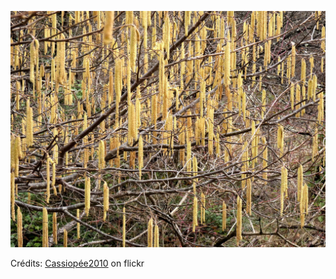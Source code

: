 ![Emy](/images/2022-04-30.jpg)

Crédits: [Cassiopée2010](https://www.flickr.com/people/cmoi30/) on flickr